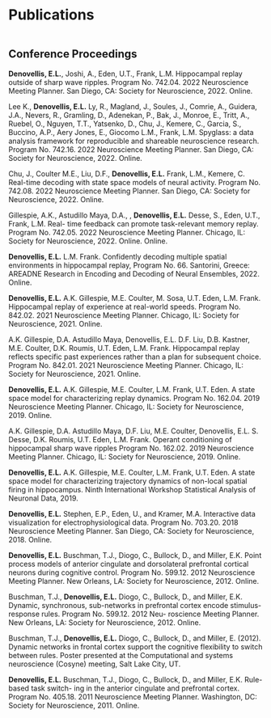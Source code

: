 # Publications

```{include} _static/publications.txt
```

## Conference Proceedings

**Denovellis, E.L.**, Joshi, A., Eden, U.T., Frank, L.M. Hippocampal replay outside of sharp wave ripples. Program No. 742.04. 2022 Neuroscience Meeting Planner. San Diego, CA: Society for Neuroscience, 2022. Online.

Lee K., **Denovellis, E.L.** Ly, R., Magland, J., Soules, J., Comrie, A., Guidera, J.A., Nevers, R., Gramling, D., Adenekan, P., Bak, J., Monroe, E., Tritt, A., Ruebel, O., Nguyen, T.T., Yatsenko, D., Chu, J., Kemere, C., Garcia, S., Buccino, A.P., Aery Jones, E., Giocomo L.M., Frank, L.M. Spyglass: a data analysis framework for reproducible and shareable neuroscience research. Program No. 742.16. 2022 Neuroscience Meeting Planner. San Diego, CA: Society for Neuroscience, 2022. Online.

Chu, J., Coulter M.E., Liu, D.F., **Denovellis, E.L.** Frank, L.M., Kemere, C. Real-time decoding with state space models of neural activity. Program No. 742.08. 2022 Neuroscience Meeting Planner. San Diego, CA: Society for Neuroscience, 2022. Online.

Gillespie, A.K., Astudillo Maya, D.A., , **Denovellis, E.L.** Desse, S., Eden, U.T., Frank, L.M. Real- time feedback can promote task-relevant memory replay. Program No. 742.05. 2022 Neuroscience Meeting Planner. Chicago, IL: Society for Neuroscience, 2022. Online. Online.

**Denovellis, E.L.** L.M. Frank. Confidently decoding multiple spatial environments in hippocampal replay, Program No. 66. Santorini, Greece: AREADNE Research in Encoding and Decoding of Neural Ensembles, 2022. Online.

**Denovellis, E.L.** A.K. Gillespie, M.E. Coulter, M. Sosa, U.T. Eden, L.M. Frank. Hippocampal replay of experience at real-world speeds. Program No. 842.02. 2021 Neuroscience Meeting Planner. Chicago, IL: Society for Neuroscience, 2021. Online.

A.K. Gillespie, D.A. Astudillo Maya, Denovellis, E.L. D.F. Liu, D.B. Kastner, M.E. Coulter, D.K. Roumis, U.T. Eden, L.M. Frank. Hippocampal replay reflects specific past experiences rather than a plan for subsequent choice. Program No. 842.01. 2021 Neuroscience Meeting Planner. Chicago, IL: Society for Neuroscience, 2021. Online.

**Denovellis, E.L.** A.K. Gillespie, M.E. Coulter, L.M. Frank, U.T. Eden. A state space model for characterizing replay dynamics. Program No. 162.04. 2019 Neuroscience Meeting Planner. Chicago, IL: Society for Neuroscience, 2019. Online.

A.K. Gillespie, D.A. Astudillo Maya, D.F. Liu, M.E. Coulter, Denovellis, E.L. S. Desse, D.K. Roumis, U.T. Eden, L.M. Frank. Operant conditioning of hippocampal sharp wave ripples Program No. 162.02. 2019 Neuroscience Meeting Planner. Chicago, IL: Society for Neuroscience, 2019. Online.

**Denovellis, E.L.** A.K. Gillespie, M.E. Coulter, L.M. Frank, U.T. Eden. A state space model for characterizing trajectory dynamics of non-local spatial firing in hippocampus. Ninth International Workshop Statistical Analysis of Neuronal Data, 2019.

**Denovellis, E.L.** Stephen, E.P., Eden, U., and Kramer, M.A. Interactive data visualization for electrophysiological data. Program No. 703.20. 2018 Neuroscience Meeting Planner. San Diego, CA: Society for Neuroscience, 2018. Online.

**Denovellis, E.L.** Buschman, T.J., Diogo, C., Bullock, D., and Miller, E.K. Point process models of anterior cingulate and dorsolateral prefrontal cortical neurons during cognitive control. Program No. 599.12. 2012 Neuroscience Meeting Planner. New Orleans, LA: Society for Neuroscience, 2012. Online.

Buschman, T.J., **Denovellis, E.L.** Diogo, C., Bullock, D., and Miller, E.K. Dynamic, synchronous, sub-networks in prefrontal cortex encode stimulus-response rules. Program No. 599.12. 2012 Neu- roscience Meeting Planner. New Orleans, LA: Society for Neuroscience, 2012. Online.

Buschman, T.J., **Denovellis, E.L.** Diogo, C., Bullock, D., and Miller, E. (2012). Dynamic networks in frontal cortex support the cognitive flexibility to switch between rules. Poster presented at the Computational and systems neuroscience (Cosyne) meeting, Salt Lake City, UT.

**Denovellis, E.L.** Buschman, T.J., Diogo, C., Bullock, D., and Miller, E.K. Rule-based task switch- ing in the anterior cingulate and prefrontal cortex. Program No. 405.18. 2011 Neuroscience Meeting Planner. Washington, DC: Society for Neuroscience, 2011. Online.
